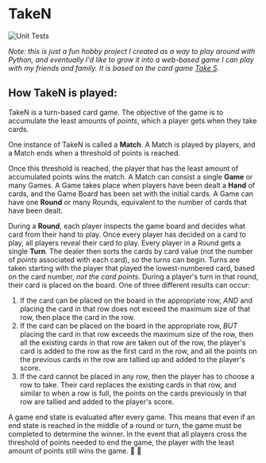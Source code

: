 # TakeN
![Unit Tests](https://github.com/vinaygahlawat/taken/actions/workflows/taken-python-unittest.yml/badge.svg)

*Note: this is just a fun hobby project I created as a way to play around with Python, and eventually I'd like to grow it into a web-based game I can play with my friends and family. It is based on the card game [Take 5](https://gamerules.com/rules/take-5/).*

## How TakeN is played:
TakeN is a turn-based card game. The objective of the game is to accumulate the least amounts of *points*, which a player gets when they take cards.

One instance of TakeN is called a **Match**. A Match is played by players, and a Match ends when a threshold of points is reached.

Once this threshold is reached, the player that has the least amount of accumulated points wins the match.
A Match can consist a single **Game** or many Games. A Game takes place when players have been dealt a **Hand** of cards, and the Game Board has been set with the initial cards.
A Game can have one **Round** or many Rounds, equivalent to the number of cards that have been dealt.

During a **Round**, each player inspects the game board and decides what card from their hand to play. Once every player has decided on a card to play, all players reveal their card to play.
Every player in a Round gets a single **Turn**. The dealer then sorts the cards by card value (not the number of *points* associated with each card), so the turns can begin. Turns are taken starting with the player that played the lowest-numbered card, based on the card number, *not the card points*. During a player's turn in that round, their card is placed on the board. One of three different results can occur:
1. If the card can be placed on the board in the appropriate row, *AND* and placing the card in that row does not exceed the maximum size of that row, then place the card in the row.
2. If the card can be placed on the board in the appropriate row, *BUT* placing the card in that row exceeds the maximum size of the row, then all the existing cards in that row are taken out of the row, the player's card is added to the row as the first card in the row, and all the points on the previous cards in the row are tallied up and added to the player's score.
3. If the card cannot be placed in any row, then the player has to choose a row to take. Their card replaces the existing cards in that row, and similar to when a row is full, the points on the cards previously in that row are tallied and added to the player's score.

A game end state is evaluated after every game. This means that even if an end state is reached in the middle of a round or turn, the game must be completed to determine the winner. In the event that all players cross the threshold of points needed to end the game, the player with the least amount of points still wins the game. 🙌 🥇
